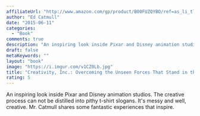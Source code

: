```yaml
---
affiliateUrl: "http://www.amazon.com/gp/product/B00FUZQYBO/ref=as_li_tl?ie=UTF8&camp=1789&creative=390957&creativeASIN=B00FUZQYBO&linkCode=as2&tag=jaktre-20&linkId=BMS5RSBBDN3ZYC2G"
author: "Ed Catmull"
date: "2015-06-11"
categories:
  - "Book"
comments: true
description: "An inspiring look inside Pixar and Disney animation studios.  The creative process can not be distilled into pithy t-shirt slogans.  It's messy and we"
draft: false
metaKeywords: ""
layout: "book"
image: "https://i.imgur.com/v1CZ0Lb.jpg"
title: "Creativity, Inc.: Overcoming the Unseen Forces That Stand in the Way of True Inspiration"
rating: 5
---
```


An inspiring look inside Pixar and Disney animation studios.  The creative process can not be distilled into pithy t-shirt slogans.  It's messy and well, creative.  Mr. Catmull shares some fantastic experiences that inspire.
